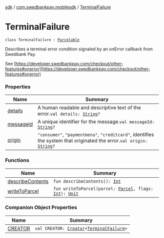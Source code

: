 [sdk](../../index.md) / [com.swedbankpay.mobilesdk](../index.md) / [TerminalFailure](./index.md)

# TerminalFailure

`class TerminalFailure : `[`Parcelable`](https://developer.android.com/reference/android/os/Parcelable.html)

Describes a terminal error condition signaled by an onError callback from Swedbank Pay.

See [https://developer.swedbankpay.com/checkout/other-features#onerror](https://developer.swedbankpay.com/checkout/other-features#onerror)

### Properties

| Name | Summary |
|---|---|
| [details](details.md) | A human readable and descriptive text of the error.`val details: `[`String`](https://kotlinlang.org/api/latest/jvm/stdlib/kotlin/-string/index.html)`?` |
| [messageId](message-id.md) | A unique identifier for the message.`val messageId: `[`String`](https://kotlinlang.org/api/latest/jvm/stdlib/kotlin/-string/index.html)`?` |
| [origin](origin.md) | `"consumer"`, `"paymentmenu"`, `"creditcard"`, identifies the system that originated the error.`val origin: `[`String`](https://kotlinlang.org/api/latest/jvm/stdlib/kotlin/-string/index.html)`?` |

### Functions

| Name | Summary |
|---|---|
| [describeContents](describe-contents.md) | `fun describeContents(): `[`Int`](https://kotlinlang.org/api/latest/jvm/stdlib/kotlin/-int/index.html) |
| [writeToParcel](write-to-parcel.md) | `fun writeToParcel(parcel: `[`Parcel`](https://developer.android.com/reference/android/os/Parcel.html)`, flags: `[`Int`](https://kotlinlang.org/api/latest/jvm/stdlib/kotlin/-int/index.html)`): `[`Unit`](https://kotlinlang.org/api/latest/jvm/stdlib/kotlin/-unit/index.html) |

### Companion Object Properties

| Name | Summary |
|---|---|
| [CREATOR](-c-r-e-a-t-o-r.md) | `val CREATOR: `[`Creator`](https://developer.android.com/reference/android/os/Parcelable/Creator.html)`<`[`TerminalFailure`](./index.md)`>` |
